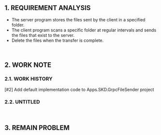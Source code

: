 ## 1. REQUIREMENT ANALYSIS
- The server program stores the files sent by the client in a specified folder.
- The client program scans a specific folder at regular intervals and sends the files that exist to the server.
- Delete the files when the transfer is complete.
<br>

## 2. WORK NOTE

### 2.1. WORK HISTORY

[#2] Add default implementation code to Apps.SKD.GrpcFileSender project

### 2.2. UNTITLED
<br>


## 3. REMAIN PROBLEM

